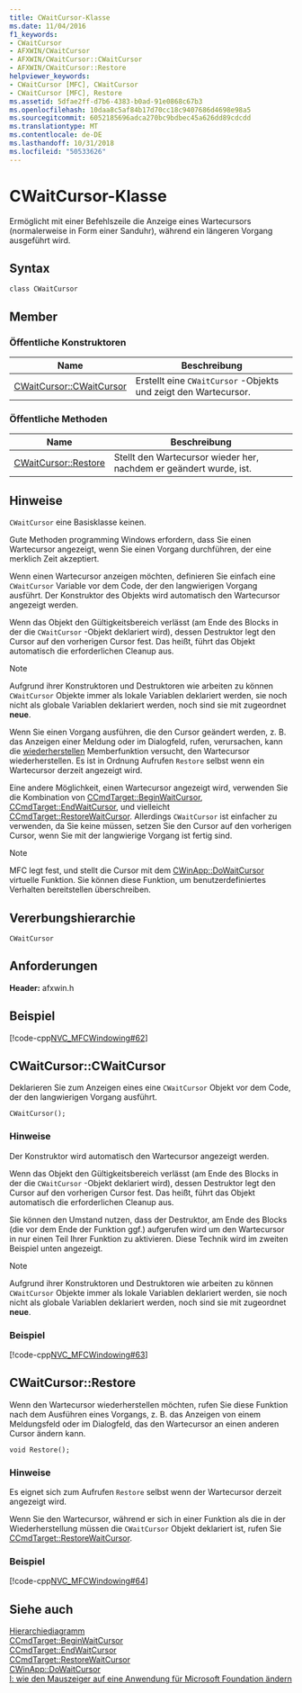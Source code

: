 ```yaml
---
title: CWaitCursor-Klasse
ms.date: 11/04/2016
f1_keywords:
- CWaitCursor
- AFXWIN/CWaitCursor
- AFXWIN/CWaitCursor::CWaitCursor
- AFXWIN/CWaitCursor::Restore
helpviewer_keywords:
- CWaitCursor [MFC], CWaitCursor
- CWaitCursor [MFC], Restore
ms.assetid: 5dfae2ff-d7b6-4383-b0ad-91e0868c67b3
ms.openlocfilehash: 10daa8c5af84b17d70cc18c9407686d4698e98a5
ms.sourcegitcommit: 6052185696adca270bc9bdbec45a626dd89cdcdd
ms.translationtype: MT
ms.contentlocale: de-DE
ms.lasthandoff: 10/31/2018
ms.locfileid: "50533626"
---
```

# <a name="cwaitcursor-class"></a>CWaitCursor-Klasse

Ermöglicht mit einer Befehlszeile die Anzeige eines Wartecursors (normalerweise in Form einer Sanduhr), während ein längeren Vorgang ausgeführt wird.

## <a name="syntax"></a>Syntax

```
class CWaitCursor
```

## <a name="members"></a>Member

### <a name="public-constructors"></a>Öffentliche Konstruktoren

|Name|Beschreibung|
|----------|-----------------|
|[CWaitCursor::CWaitCursor](#cwaitcursor)|Erstellt eine `CWaitCursor` -Objekts und zeigt den Wartecursor.|

### <a name="public-methods"></a>Öffentliche Methoden

|Name|Beschreibung|
|----------|-----------------|
|[CWaitCursor::Restore](#restore)|Stellt den Wartecursor wieder her, nachdem er geändert wurde, ist.|

## <a name="remarks"></a>Hinweise

`CWaitCursor` eine Basisklasse keinen.

Gute Methoden programming Windows erfordern, dass Sie einen Wartecursor angezeigt, wenn Sie einen Vorgang durchführen, der eine merklich Zeit akzeptiert.

Wenn einen Wartecursor anzeigen möchten, definieren Sie einfach eine `CWaitCursor` Variable vor dem Code, der den langwierigen Vorgang ausführt. Der Konstruktor des Objekts wird automatisch den Wartecursor angezeigt werden.

Wenn das Objekt den Gültigkeitsbereich verlässt (am Ende des Blocks in der die `CWaitCursor` -Objekt deklariert wird), dessen Destruktor legt den Cursor auf den vorherigen Cursor fest. Das heißt, führt das Objekt automatisch die erforderlichen Cleanup aus.

> [!NOTE]
>  Aufgrund ihrer Konstruktoren und Destruktoren wie arbeiten zu können `CWaitCursor` Objekte immer als lokale Variablen deklariert werden, sie noch nicht als globale Variablen deklariert werden, noch sind sie mit zugeordnet **neue**.

Wenn Sie einen Vorgang ausführen, die den Cursor geändert werden, z. B. das Anzeigen einer Meldung oder im Dialogfeld, rufen, verursachen, kann die [wiederherstellen](#restore) Memberfunktion versucht, den Wartecursor wiederherstellen. Es ist in Ordnung Aufrufen `Restore` selbst wenn ein Wartecursor derzeit angezeigt wird.

Eine andere Möglichkeit, einen Wartecursor angezeigt wird, verwenden Sie die Kombination von [CCmdTarget::BeginWaitCursor](../../mfc/reference/ccmdtarget-class.md#beginwaitcursor), [CCmdTarget::EndWaitCursor](../../mfc/reference/ccmdtarget-class.md#endwaitcursor), und vielleicht [CCmdTarget::RestoreWaitCursor](../../mfc/reference/ccmdtarget-class.md#restorewaitcursor). Allerdings `CWaitCursor` ist einfacher zu verwenden, da Sie keine müssen, setzen Sie den Cursor auf den vorherigen Cursor, wenn Sie mit der langwierige Vorgang ist fertig sind.

> [!NOTE]
>  MFC legt fest, und stellt die Cursor mit dem [CWinApp::DoWaitCursor](../../mfc/reference/cwinapp-class.md#dowaitcursor) virtuelle Funktion. Sie können diese Funktion, um benutzerdefiniertes Verhalten bereitstellen überschreiben.

## <a name="inheritance-hierarchy"></a>Vererbungshierarchie

`CWaitCursor`

## <a name="requirements"></a>Anforderungen

**Header:** afxwin.h

## <a name="example"></a>Beispiel

[!code-cpp[NVC_MFCWindowing#62](../../mfc/reference/codesnippet/cpp/cwaitcursor-class_1.cpp)]

##  <a name="cwaitcursor"></a>  CWaitCursor::CWaitCursor

Deklarieren Sie zum Anzeigen eines eine `CWaitCursor` Objekt vor dem Code, der den langwierigen Vorgang ausführt.

```
CWaitCursor();
```

### <a name="remarks"></a>Hinweise

Der Konstruktor wird automatisch den Wartecursor angezeigt werden.

Wenn das Objekt den Gültigkeitsbereich verlässt (am Ende des Blocks in der die `CWaitCursor` -Objekt deklariert wird), dessen Destruktor legt den Cursor auf den vorherigen Cursor fest. Das heißt, führt das Objekt automatisch die erforderlichen Cleanup aus.

Sie können den Umstand nutzen, dass der Destruktor, am Ende des Blocks (die vor dem Ende der Funktion ggf.) aufgerufen wird um den Wartecursor in nur einen Teil Ihrer Funktion zu aktivieren. Diese Technik wird im zweiten Beispiel unten angezeigt.

> [!NOTE]
>  Aufgrund ihrer Konstruktoren und Destruktoren wie arbeiten zu können `CWaitCursor` Objekte immer als lokale Variablen deklariert werden, sie noch nicht als globale Variablen deklariert werden, noch sind sie mit zugeordnet **neue**.

### <a name="example"></a>Beispiel

[!code-cpp[NVC_MFCWindowing#63](../../mfc/reference/codesnippet/cpp/cwaitcursor-class_2.cpp)]

##  <a name="restore"></a>  CWaitCursor::Restore

Wenn den Wartecursor wiederherstellen möchten, rufen Sie diese Funktion nach dem Ausführen eines Vorgangs, z. B. das Anzeigen von einem Meldungsfeld oder im Dialogfeld, das den Wartecursor an einen anderen Cursor ändern kann.

```
void Restore();
```

### <a name="remarks"></a>Hinweise

Es eignet sich zum Aufrufen `Restore` selbst wenn der Wartecursor derzeit angezeigt wird.

Wenn Sie den Wartecursor, während er sich in einer Funktion als die in der Wiederherstellung müssen die `CWaitCursor` Objekt deklariert ist, rufen Sie [CCmdTarget::RestoreWaitCursor](../../mfc/reference/ccmdtarget-class.md#restorewaitcursor).

### <a name="example"></a>Beispiel

[!code-cpp[NVC_MFCWindowing#64](../../mfc/reference/codesnippet/cpp/cwaitcursor-class_3.cpp)]

## <a name="see-also"></a>Siehe auch

[Hierarchiediagramm](../../mfc/hierarchy-chart.md)<br/>
[CCmdTarget::BeginWaitCursor](../../mfc/reference/ccmdtarget-class.md#beginwaitcursor)<br/>
[CCmdTarget::EndWaitCursor](../../mfc/reference/ccmdtarget-class.md#endwaitcursor)<br/>
[CCmdTarget::RestoreWaitCursor](../../mfc/reference/ccmdtarget-class.md#restorewaitcursor)<br/>
[CWinApp::DoWaitCursor](../../mfc/reference/cwinapp-class.md#dowaitcursor)<br/>
[I: wie den Mauszeiger auf eine Anwendung für Microsoft Foundation ändern](http://go.microsoft.com/fwlink/p/?linkid=128044)

